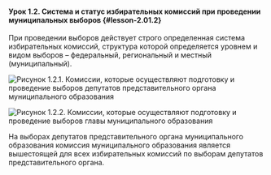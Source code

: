 #### Урок 1.2. Система и статус избирательных комиссий при проведении муниципальных выборов {#lesson-2.01.2}

При проведении выборов действует строго определенная система избирательных комиссий, структура которой определяется уровнем и видом выборов – федеральный, региональный и местный (муниципальный).

![Рисунок 1.2.1. Комиссии, которые осуществляют подготовку и проведение выборов депутатов представительного органа муниципального образования ](./2.01.2.1.png)

![Рисунок 1.2.2. Комиссии, которые осуществляют подготовку и проведение выборов главы муниципального образования ](./2.01.2.2.png)

На выборах депутатов представительного органа муниципального образования комиссия муниципального образования является вышестоящей для всех избирательных комиссий по выборам депутатов представительного органа.
